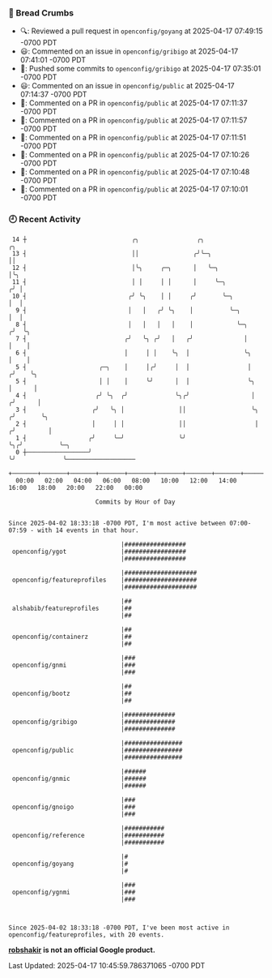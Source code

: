 ### 🍞 Bread Crumbs

 * 🔍: Reviewed a pull request in  `openconfig/goyang` at 2025-04-17 07:49:15 -0700 PDT
 * 😃: Commented on an issue in `openconfig/gribigo` at 2025-04-17 07:41:01 -0700 PDT
 * 🚢: Pushed some commits to `openconfig/gribigo` at 2025-04-17 07:35:01 -0700 PDT
 * 😃: Commented on an issue in `openconfig/public` at 2025-04-17 07:14:37 -0700 PDT
 * 💬: Commented on a PR in  `openconfig/public` at 2025-04-17 07:11:37 -0700 PDT
 * 💬: Commented on a PR in  `openconfig/public` at 2025-04-17 07:11:57 -0700 PDT
 * 💬: Commented on a PR in  `openconfig/public` at 2025-04-17 07:11:51 -0700 PDT
 * 💬: Commented on a PR in  `openconfig/public` at 2025-04-17 07:10:26 -0700 PDT
 * 💬: Commented on a PR in  `openconfig/public` at 2025-04-17 07:10:48 -0700 PDT
 * 💬: Commented on a PR in  `openconfig/public` at 2025-04-17 07:10:01 -0700 PDT

### 🕘 Recent Activity
```
 14 ┼                             ╭╮                ╭╮                       ╭╮
 13 ┤                             ││               ╭╯╰─╮                     ││
 12 ┤                             │╰╮     ╭─╮      │   ╰─╮                   │╰╮
 11 ┤                             │ │     │ │      │     ╰─╮                ╭╯ │
 10 ┤                            ╭╯ ╰╮    │ │     ╭╯       ╰─╮              │  │
  9 ┤                            │   │   ╭╯ ╰╮    │          ╰─╮            │  │
  8 ┤                            │   │   │   │    │            ╰─╮         ╭╯  ╰╮
  7 ┤                           ╭╯   ╰╮ ╭╯   │   ╭╯              │         │    │
  6 ┤                           │     │ │    ╰╮  │               ╰╮        │    │
  5 ┤                    ╭─╮    │     │╭╯     │  │                │       ╭╯    ╰╮
  5 ┤                    │ │    │     ╰╯      │  │                ╰╮      │      │
  4 ┤                   ╭╯ ╰╮  ╭╯             ╰╮╭╯                 │     ╭╯      │
  3 ┤                  ╭╯   ╰╮ │               ││                  ╰╮   ╭╯       ╰╮
  2 ┤                  │     │ │               ││                   │  ╭╯         │
  1 ┤                 ╭╯     ╰─╯               ╰╯                   ╰╮╭╯          ╰─╮
  0 ┼─────────────────╯                                              ╰╯             ╰───────────────────
    +───────+───────+───────+───────+───────+───────+───────+───────+───────+───────+───────+───────+────
  00:00   02:00   04:00   06:00   08:00   10:00   12:00   14:00   16:00   18:00   20:00   22:00   00:00   

						Commits by Hour of Day


Since 2025-04-02 18:33:18 -0700 PDT, I'm most active between 07:00-07:59 - with 14 events in that hour.

```



```
                               |#################
 openconfig/ygot               |#################
                               |#################

                               |####################
 openconfig/featureprofiles    |####################
                               |####################

                               |##
 alshabib/featureprofiles      |##
                               |##

                               |##
 openconfig/containerz         |##
                               |##

                               |###
 openconfig/gnmi               |###
                               |###

                               |##
 openconfig/bootz              |##
                               |##

                               |##############
 openconfig/gribigo            |##############
                               |##############

                               |################
 openconfig/public             |################
                               |################

                               |######
 openconfig/gnmic              |######
                               |######

                               |###
 openconfig/gnoigo             |###
                               |###

                               |###########
 openconfig/reference          |###########
                               |###########

                               |#
 openconfig/goyang             |#
                               |#

                               |###
 openconfig/ygnmi              |###
                               |###



Since 2025-04-02 18:33:18 -0700 PDT, I've been most active in openconfig/featureprofiles, with 20 events.

```
**[robshakir](mailto:robjs@google.com) is not an official Google product.**  


Last Updated: 2025-04-17 10:45:59.786371065 -0700 PDT
